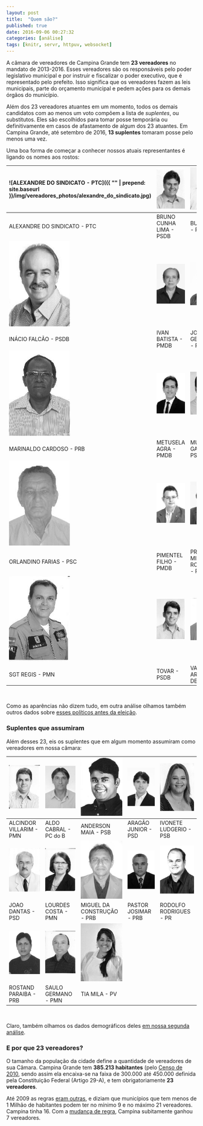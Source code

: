 ```yaml
---
layout: post
title:  "Quem são?"
published: true
date: 2016-09-06 00:27:32
categories: [análise]
tags: [knitr, servr, httpuv, websocket]
---
```







A câmara de vereadores de Campina Grande tem **23 vereadores** no mandato de 2013-2016. Esses vereadores são os responsáveis pelo poder legislativo municipal e por instruir e fiscalizar o poder executivo, que é representado pelo prefeito. Isso significa que os vereadores fazem as leis municipais, parte do orçamento municipal e pedem ações para os demais órgãos do município. 

Além dos 23 vereadores atuantes em um momento, todos os demais candidatos com ao menos um voto compõem a lista de *suplentes*, ou substitutos. Eles são escolhidos para tomar posse temporária ou definitivamente em casos de afastamento de algum dos 23 atuantes. Em Campina Grande, até setembro de 2016, **13 suplentes** tomaram posse pelo menos uma vez.

Uma boa forma de começar a conhecer nossos atuais representantes é ligando os nomes aos rostos:
 


|![ALEXANDRE DO SINDICATO - PTC]({{ "" &#124; prepend: site.baseurl }}/img/vereadores_photos/alexandre_do_sindicato.jpg) |![BRUNO CUNHA LIMA - PSDB](/img/vereadores_photos/bruno_cunha_lima.jpg) |![BUCHADA - PTN](/img/vereadores_photos/buchada.jpg)                              |![DR. OLIMPIO - PMDB](/img/vereadores_photos/dr_olimpio.jpg)                 |![GALEGO DO LEITE - PMN](/img/vereadores_photos/galego_do_leite.jpg) |
|:-----------------------------------------------------------------------------------------------------------------------|:-----------------------------------------------------------------------|:---------------------------------------------------------------------------------|:----------------------------------------------------------------------------|:--------------------------------------------------------------------|
|ALEXANDRE DO SINDICATO - PTC                                                                                            |BRUNO CUNHA LIMA - PSDB                                                 |BUCHADA - PTN                                                                     |DR. OLIMPIO - PMDB                                                           |GALEGO DO LEITE - PMN                                                |
|![INÁCIO FALCÃO - PSDB](/img/vereadores_photos/inacio_falcao.jpg)                                                       |![IVAN BATISTA - PMDB](/img/vereadores_photos/ivan_batista.jpg)         |![JOIA GERMANO - PRP](/img/vereadores_photos/joia_germano.jpg)                    |![LAFITE - PSC](/img/vereadores_photos/lafite.jpg)                           |![LULA CABRAL - PRB](/img/vereadores_photos/lula_cabral.jpg)         |
|INÁCIO FALCÃO - PSDB                                                                                                    |IVAN BATISTA - PMDB                                                     |JOIA GERMANO - PRP                                                                |LAFITE - PSC                                                                 |LULA CABRAL - PRB                                                    |
|![MARINALDO CARDOSO - PRB](/img/vereadores_photos/marinaldo_cardoso.jpg)                                                |![METUSELA AGRA - PMDB](/img/vereadores_photos/metusela_agra.jpg)       |![MURILO GALDINO - PSB](/img/vereadores_photos/murilo_galdino.jpg)                |![NAPOLEÃO MARACAJÁ - PC do B](/img/vereadores_photos/napoleao_maracaja.jpg) |![NELSON GOMES - PRP](/img/vereadores_photos/nelson_gomes.jpg)       |
|MARINALDO CARDOSO - PRB                                                                                                 |METUSELA AGRA - PMDB                                                    |MURILO GALDINO - PSB                                                              |NAPOLEÃO MARACAJÁ - PC do B                                                  |NELSON GOMES - PRP                                                   |
|![ORLANDINO FARIAS - PSC](/img/vereadores_photos/orlandino_farias.jpg)                                                  |![PIMENTEL FILHO - PMDB](/img/vereadores_photos/pimentel_filho.jpg)     |![PROF. MIGUEL RODRIGUES - PPS](/img/vereadores_photos/prof_miguel_rodrigues.jpg) |![RODRIGO RAMOS - PMN](/img/vereadores_photos/rodrigo_ramos.jpg)             |![SAULO NORONHA - DEM](/img/vereadores_photos/saulo_noronha.jpg)     |
|ORLANDINO FARIAS - PSC                                                                                                  |PIMENTEL FILHO - PMDB                                                   |PROF. MIGUEL RODRIGUES - PPS                                                      |RODRIGO RAMOS - PMN                                                          |SAULO NORONHA - DEM                                                  |
|![SGT REGIS - PMN](/img/vereadores_photos/sgt_regis.jpg)                                                                |![TOVAR - PSDB](/img/vereadores_photos/tovar.jpg)                       |![VANINHO ARAGAO - DEM](/img/vereadores_photos/vaninho_aragao.jpg)                |                                                                             |                                                                     |
|SGT REGIS - PMN                                                                                                         |TOVAR - PSDB                                                            |VANINHO ARAGAO - DEM                                                              |                                                                             |                                                                     |

<br>

Como as aparências não dizem tudo, em outra análise olhamos também outros dados sobre [esses políticos antes da eleição](/2016/09/como-sao.html).

### Suplentes que assumiram

Além desses 23, eis os suplentes que em algum momento assumiram como vereadores em nossa câmara:


|![ALCINDOR VILLARIM - PMN](/img/vereadores_photos/alcindor_villarim.jpg) |![ALDO CABRAL - PC do B](/img/vereadores_photos/aldo_cabral.jpg) |![ANDERSON MAIA - PSB](/img/vereadores_photos/anderson_maia.jpg)               |![ARAGÃO JUNIOR - PSD](/img/vereadores_photos/aragao_junior.jpg)   |![IVONETE LUDGERIO - PSB](/img/vereadores_photos/ivonete_ludgerio.jpg)  |
|:------------------------------------------------------------------------|:----------------------------------------------------------------|:------------------------------------------------------------------------------|:------------------------------------------------------------------|:-----------------------------------------------------------------------|
|ALCINDOR VILLARIM - PMN                                                  |ALDO CABRAL - PC do B                                            |ANDERSON MAIA - PSB                                                            |ARAGÃO JUNIOR - PSD                                                |IVONETE LUDGERIO - PSB                                                  |
|![JOAO DANTAS - PSD](/img/vereadores_photos/joao_dantas.jpg)             |![LOURDES COSTA - PMN](/img/vereadores_photos/lourdes_costa.jpg) |![MIGUEL DA CONSTRUÇÃO - PRB](/img/vereadores_photos/miguel_da_construcao.jpg) |![PASTOR JOSIMAR - PRB](/img/vereadores_photos/pastor_josimar.jpg) |![RODOLFO RODRIGUES - PR](/img/vereadores_photos/rodolfo_rodrigues.jpg) |
|JOAO DANTAS - PSD                                                        |LOURDES COSTA - PMN                                              |MIGUEL DA CONSTRUÇÃO - PRB                                                     |PASTOR JOSIMAR - PRB                                               |RODOLFO RODRIGUES - PR                                                  |
|![ROSTAND PARAIBA - PRB](/img/vereadores_photos/rostand_paraiba.jpg)     |![SAULO GERMANO - PMN](/img/vereadores_photos/saulo_germano.jpg) |![TIA MILA - PV](/img/vereadores_photos/tia_mila.jpg)                          |                                                                   |                                                                        |
|ROSTAND PARAIBA - PRB                                                    |SAULO GERMANO - PMN                                              |TIA MILA - PV                                                                  |                                                                   |                                                                        |

<br>

Claro, também olhamos os dados demográficos deles [em nossa segunda análise](/2016/09/como-sao.html).

### E por que 23 vereadores?

O tamanho da população da cidade define a quantidade de vereadores de sua Câmara. Campina Grande tem **385.213 habitantes** (pelo [Censo de 2010](http://www.ibge.gov.br/home/estatistica/populacao/censo2010/), sendo assim ela encaixa-se na faixa de 300.000 até 450.000 definida pela Constituição Federal (Artigo 29-A), e tem obrigatoriamente **23 vereadores**.

Até 2009 as regras [eram outras](http://www2.camara.leg.br/documentos-e-pesquisa/publicacoes/estnottec/areas-da-conle/tema6/2010_10930.pdf), e diziam que municípios que tem menos de 1 Milhão de habitantes podem ter no mínimo 9 e no máximo 21 vereadores. Campina tinha 16. Com a [mudança de regra](http://www.planalto.gov.br/ccivil_03/constituicao/emendas/emc/emc58.htm), Campina subitamente ganhou 7 vereadores.

